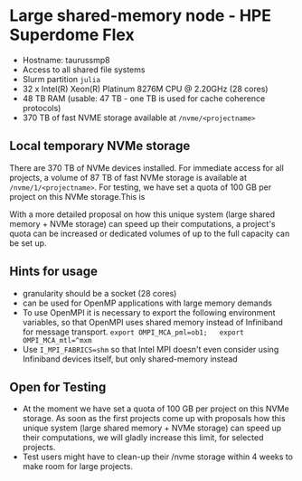 # Large shared-memory node - HPE Superdome Flex

-   Hostname: taurussmp8
-   Access to all shared file systems
-   Slurm partition `julia`
-   32 x Intel(R) Xeon(R) Platinum 8276M CPU @ 2.20GHz (28 cores)
-   48 TB RAM (usable: 47 TB - one TB is used for cache coherence
    protocols)
-   370 TB of fast NVME storage available at `/nvme/<projectname>`

## Local temporary NVMe storage

There are 370 TB of NVMe devices installed. For immediate access for all projects, a volume of 87 TB
of fast NVMe storage is available at `/nvme/1/<projectname>`. For testing, we have set a quota of 100
GB per project on this NVMe storage.This is

With a more detailed proposal on how this unique system (large shared memory + NVMe storage) can
speed up their computations, a project's quota can be increased or dedicated volumes of up to the
full capacity can be set up.

## Hints for usage

- granularity should be a socket (28 cores)
- can be used for OpenMP applications with large memory demands
- To use OpenMPI it is necessary to export the following environment
  variables, so that OpenMPI uses shared memory instead of Infiniband
  for message transport. `export OMPI_MCA_pml=ob1;   export  OMPI_MCA_mtl=^mxm`
- Use `I_MPI_FABRICS=shm` so that Intel MPI doesn't even consider
  using Infiniband devices itself, but only shared-memory instead

## Open for Testing

- At the moment we have set a quota of 100 GB per project on this NVMe
  storage. As soon as the first projects come up with proposals how
  this unique system (large shared memory + NVMe storage) can speed up
  their computations, we will gladly increase this limit, for selected
  projects.
- Test users might have to clean-up their /nvme storage within 4 weeks
  to make room for large projects.
